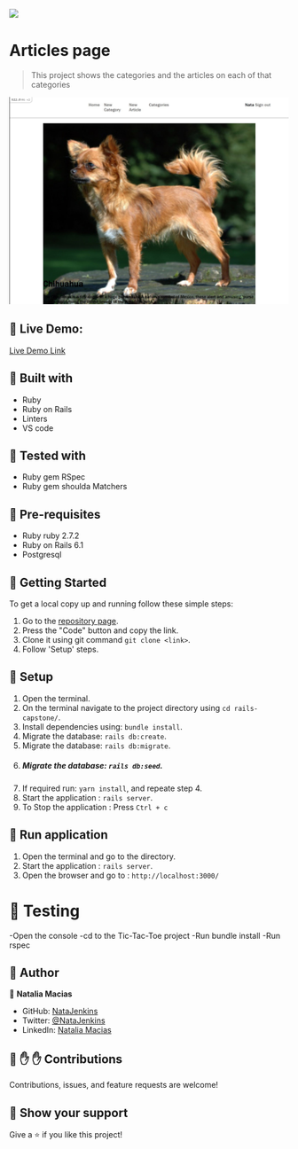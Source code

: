 ![](https://img.shields.io/badge/Microverse-blueviolet)

# Articles page

> This project shows the categories and the articles on each of that categories

![screenshot](app/assets/images/screenshot.jpg)
## :red_circle: Live Demo:

[Live Demo Link](https://rails-capstone-nat.herokuapp.com/)

## :hammer: Built with

- Ruby
- Ruby on Rails
- Linters
- VS code

## :hammer: Tested with

- Ruby gem RSpec
- Ruby gem shoulda Matchers

## 📝 Pre-requisites

- Ruby ruby 2.7.2
- Ruby on Rails 6.1
- Postgresql


## :construction_worker: Getting Started

To get a local copy up and running follow these simple steps:

1. Go to the [repository page](https://github.com/NataJenkins/rails-capstone).
2. Press the "Code" button and copy the link.
3. Clone it using git command `git clone <link>`.
4. Follow 'Setup' steps.

## 📝 Setup

1. Open the terminal.
2. On the terminal navigate to the project directory using `cd rails-capstone/`.
3. Install dependencies using: `bundle install`.
4. Migrate the database: `rails db:create`.
5. Migrate the database: `rails db:migrate`.
6. ##### Migrate the database: `rails db:seed`.
7. If required run: `yarn install`, and repeate step 4.
8. Start the application : `rails server`.
9. To Stop the application : Press `Ctrl + c`

## 📝 Run application

1. Open the terminal and go to the directory.
2. Start the application : `rails server`.
3. Open the browser and go to : `http://localhost:3000/`

# 📝 Testing
-Open the console
-cd to the Tic-Tac-Toe project
-Run bundle install
-Run rspec

## :bust_in_silhouette: Author

👤 **Natalia Macias**

- GitHub: [NataJenkins](https://github.com/NataJenkins) 
- Twitter: [@NataJenkins](https://twitter.com/NataJenkins)
- LinkedIn: [Natalia Macias](https://www.linkedin.com/in/natalia-macias96/ )

## 🤝 :raised_hand: :raised_hand: Contributions

Contributions, issues, and feature requests are welcome!

## :muscle: Show your support

Give a ⭐️ if you like this project!
